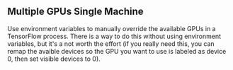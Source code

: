 ## Multiple GPUs Single Machine

Use environment variables to manually override the available GPUs in a TensorFlow process.  There is a way to do this without using environment variables, but it's a not worth the effort (if you really need this, you can remap the avaible devices so the GPU you want to use is labeled as device 0, then set visible devices to 0).
